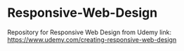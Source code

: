 Responsive-Web-Design
=====================

Repository for Responsive Web Design from Udemy
link: https://www.udemy.com/creating-responsive-web-design
